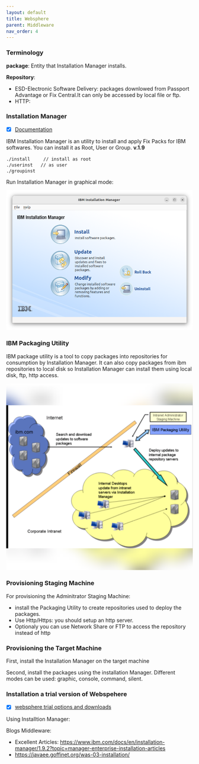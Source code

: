 ```yaml
---
layout: default
title: Websphere
parent: Middleware
nav_order: 4
---
```

### Terminology
**package**: Entity that Installation Manager installs.

**Repository**:
- ESD-Electronic Software Delivery: packages downlowed from Passport Advantage or Fix Central.It can only be accessed by local file or ftp.
- HTTP: 


### Installation Manager
- [x] [Documentation](https://www.ibm.com/docs/en/installation-manager/1.9.2)

IBM Installation Manager is an utility to install and apply Fix Packs for IBM softwares. You can install it as Root, User or Group.  **v.1.9** 

	./install     // install as root	
	./userinst   // as user
	./groupinst

Run Installation Manager in graphical mode:

  ![alt](/docs/images/ibm-installation-manager.png)

### IBM Packaging Utility
IBM package utility is a tool to copy packages into repositories for consumption by Installation Manager. It can also copy packages from ibm repositories to local disk so Installation Manager can install them using local disk, ftp, http access.

![alt](/docs/images/ibm-packaging-utility-1.png)

### Provisioning Staging Machine
For provisioning the Adminitrator Staging Machine: 
- install the Packaging Utility to create repositories used to deploy the packages. 
- Use Http/Https: you should setup an http server.
- Optionaly you can use Network Share or FTP to access the repository instead of http

### Provisioning the Target Machine
First, install the Installation Manager on the target machine

Second, install the packages using the installation Manager. Different modes can be used: graphic, console, command, silent.


### Installation a trial version of Webspehere
- [x] [websphere trial options and downloads](https://www.ibm.com/blog/websphere-trial-options-and-downloads/)

Using Installtion Manager:



Blogs Middleware:
- Excellent Articles:  https://www.ibm.com/docs/en/installation-manager/1.9.2?topic=manager-enterprise-installation-articles 
 - https://javaee.goffinet.org/was-03-installation/

